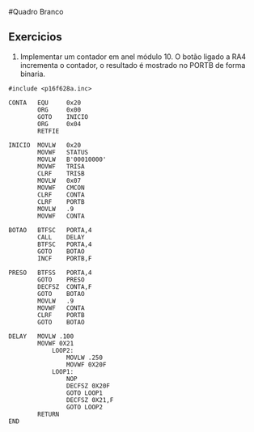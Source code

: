 #Quadro Branco

## Exercicios

1. Implementar um contador em anel módulo 10. O botão ligado a RA4 incrementa o contador, o resultado é mostrado no PORTB de forma binaria.

```assembly
#include <p16f628a.inc>

CONTA	EQU		0x20
		ORG		0x00		
		GOTO	INICIO
		ORG		0x04
		RETFIE

INICIO	MOVLW	0x20
		MOVWF	STATUS
		MOVLW	B'00010000'
		MOVWF	TRISA
		CLRF	TRISB
		MOVLW	0x07
		MOVWF	CMCON
		CLRF	CONTA
		CLRF	PORTB
		MOVLW	.9
		MOVWF	CONTA
		
BOTAO	BTFSC	PORTA,4
		CALL	DELAY
		BTFSC	PORTA,4
		GOTO	BOTAO
		INCF	PORTB,F
		
PRESO	BTFSS	PORTA,4
		GOTO	PRESO
		DECFSZ	CONTA,F
		GOTO	BOTAO
		MOVLW	.9
		MOVWF	CONTA
		CLRF	PORTB
		GOTO	BOTAO

DELAY	MOVLW .100
		MOVWF 0X21
			LOOP2:
				MOVLW .250
				MOVWF 0X20F
			LOOP1:
				NOP
				DECFSZ 0X20F
				GOTO LOOP1
				DECFSZ 0X21,F
				GOTO LOOP2
		RETURN
END
```
